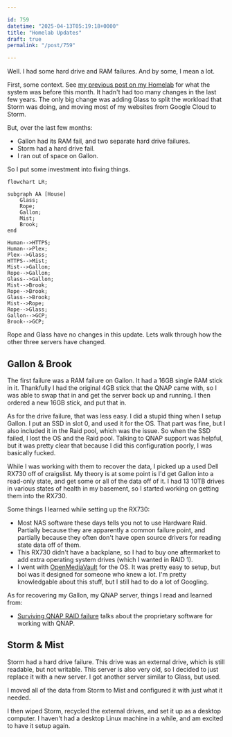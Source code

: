 ```yaml
---

id: 759
datetime: "2025-04-13T05:19:18+0000"
title: "Homelab Updates"
draft: true
permalink: "/post/759"

---
```


Well. I had some hard drive and RAM failures. And by some, I mean a lot.

First, some context. See [my previous post on my Homelab](https://writing.natwelch.com/post/745) for what the system was before this month. It hadn't had too many changes in the last few years. The only big change was adding Glass to split the workload that Storm was doing, and moving most of my websites from Google Cloud to Storm.

But, over the last few months:

 - Gallon had its RAM fail, and two separate hard drive failures.
 - Storm had a hard drive fail.
 - I ran out of space on Gallon.

So I put some investment into fixing things.

```mermaid
flowchart LR;

subgraph AA [House]
    Glass;
    Rope;
    Gallon;
    Mist;
    Brook;
end

Human-->HTTPS;
Human-->Plex;
Plex-->Glass;
HTTPS-->Mist;
Mist-->Gallon;
Rope-->Gallon;
Glass-->Gallon;
Mist-->Brook;
Rope-->Brook;
Glass-->Brook;
Mist-->Rope;
Rope-->Glass;
Gallon-->GCP;
Brook-->GCP;
```

Rope and Glass have no changes in this update. Lets walk through how the other three servers have changed.

## Gallon & Brook

The first failure was a RAM failure on Gallon. It had a 16GB single RAM stick in it. Thankfully I had the original 4GB stick that the QNAP came with, so I was able to swap that in and get the server back up and running. I then ordered a new 16GB stick, and put that in.

As for the drive failure, that was less easy. I did a stupid thing when I setup Gallon. I put an SSD in slot 0, and used it for the OS. That part was fine, but I also included it in the Raid pool, which was the issue. So when the SSD failed, I lost the OS and the Raid pool. Talking to QNAP support was helpful, but it was pretty clear that because I did this configuration poorly, I was basically fucked.

While I was working with them to recover the data, I picked up a used Dell RX730 off of craigslist. My theory is at some point is I'd get Gallon into a read-only state, and get some or all of the data off of it. I had 13 10TB drives in various states of health in my basement, so I started working on getting them into the RX730.

Some things I learned while setting up the RX730:

- Most NAS software these days tells you not to use Hardware Raid. Partially because they are apparently a common failure point, and partially because they often don't have open source drivers for reading state data off of them.
- This RX730 didn't have a backplane, so I had to buy one aftermarket to add extra operating system drives (which I wanted in RAID 1).
- I went with [OpenMediaVault](https://www.openmediavault.org/) for the OS. It was pretty easy to setup, but boi was it designed for someone who knew a lot. I'm pretty knowledgable about this stuff, but I still had to do a lot of Googling.

As for recovering my Gallon, my QNAP server, things I read and learned from:

- [Surviving QNAP RAID failure](https://travenec.cz/surviving-qnap-raid-failure/) talks about the proprietary software for working with QNAP.


## Storm & Mist

Storm had a hard drive failure. This drive was an external drive, which is still readable, but not writable. This server is also very old, so I decided to just replace it with a new server. I got another server similar to Glass, but used. 

I moved all of the data from Storm to Mist and configured it with just what it needed.

I then wiped Storm, recycled the external drives, and set it up as a desktop computer. I haven't had a desktop Linux machine in a while, and am excited to have it setup again.
